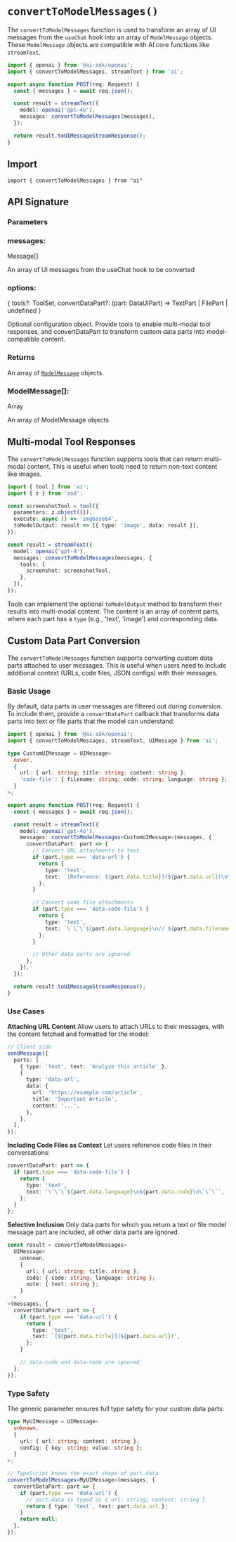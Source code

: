 # `convertToModelMessages()`

The `convertToModelMessages` function is used to transform an array of UI messages from the `useChat` hook into an array of `ModelMessage` objects. These `ModelMessage` objects are compatible with AI core functions like `streamText`.

```ts
import { openai } from '@ai-sdk/openai';
import { convertToModelMessages, streamText } from 'ai';

export async function POST(req: Request) {
  const { messages } = await req.json();

  const result = streamText({
    model: openai('gpt-4o'),
    messages: convertToModelMessages(messages),
  });

  return result.toUIMessageStreamResponse();
}
```

## Import

```
import { convertToModelMessages } from "ai"
```

## API Signature

### Parameters

### messages:

Message[]

An array of UI messages from the useChat hook to be converted

### options:

{ tools?: ToolSet, convertDataPart?: (part: DataUIPart) => TextPart | FilePart | undefined }

Optional configuration object. Provide tools to enable multi-modal tool responses, and convertDataPart to transform custom data parts into model-compatible content.

### Returns

An array of [`ModelMessage`](../ai-sdk-core/model-message.md) objects.

### ModelMessage[]:

Array

An array of ModelMessage objects

## Multi-modal Tool Responses

The `convertToModelMessages` function supports tools that can return multi-modal content. This is useful when tools need to return non-text content like images.

```ts
import { tool } from 'ai';
import { z } from 'zod';

const screenshotTool = tool({
  parameters: z.object({}),
  execute: async () => 'imgbase64',
  toModelOutput: result => [{ type: 'image', data: result }],
});

const result = streamText({
  model: openai('gpt-4'),
  messages: convertToModelMessages(messages, {
    tools: {
      screenshot: screenshotTool,
    },
  }),
});
```

Tools can implement the optional `toModelOutput` method to transform their results into multi-modal content. The content is an array of content parts, where each part has a `type` (e.g., 'text', 'image') and corresponding data.

## Custom Data Part Conversion

The `convertToModelMessages` function supports converting custom data parts attached to user messages. This is useful when users need to include additional context (URLs, code files, JSON configs) with their messages.

### Basic Usage

By default, data parts in user messages are filtered out during conversion. To include them, provide a `convertDataPart` callback that transforms data parts into text or file parts that the model can understand:

```ts
import { openai } from '@ai-sdk/openai';
import { convertToModelMessages, streamText, UIMessage } from 'ai';

type CustomUIMessage = UIMessage<
  never,
  {
    url: { url: string; title: string; content: string };
    'code-file': { filename: string; code: string; language: string };
  }
>;

export async function POST(req: Request) {
  const { messages } = await req.json();

  const result = streamText({
    model: openai('gpt-4o'),
    messages: convertToModelMessages<CustomUIMessage>(messages, {
      convertDataPart: part => {
        // Convert URL attachments to text
        if (part.type === 'data-url') {
          return {
            type: 'text',
            text: `[Reference: ${part.data.title}](${part.data.url})\n\n${part.data.content}`,
          };
        }

        // Convert code file attachments
        if (part.type === 'data-code-file') {
          return {
            type: 'text',
            text: `\`\`\`${part.data.language}\n// ${part.data.filename}\n${part.data.code}\n\`\`\``,
          };
        }

        // Other data parts are ignored
      },
    }),
  });

  return result.toUIMessageStreamResponse();
}
```

### Use Cases

**Attaching URL Content**
Allow users to attach URLs to their messages, with the content fetched and formatted for the model:

```ts
// Client side
sendMessage({
  parts: [
    { type: 'text', text: 'Analyze this article' },
    {
      type: 'data-url',
      data: {
        url: 'https://example.com/article',
        title: 'Important Article',
        content: '...',
      },
    },
  ],
});
```

**Including Code Files as Context**
Let users reference code files in their conversations:

```ts
convertDataPart: part => {
  if (part.type === 'data-code-file') {
    return {
      type: 'text',
      text: `\`\`\`${part.data.language}\n${part.data.code}\n\`\`\``,
    };
  }
};
```

**Selective Inclusion**
Only data parts for which you return a text or file model message part are included,
all other data parts are ignored.

```ts
const result = convertToModelMessages<
  UIMessage<
    unknown,
    {
      url: { url: string; title: string };
      code: { code: string; language: string };
      note: { text: string };
    }
  >
>(messages, {
  convertDataPart: part => {
    if (part.type === 'data-url') {
      return {
        type: 'text',
        text: `[${part.data.title}](${part.data.url})`,
      };
    }

    // data-code and data-node are ignored
  },
});
```

### Type Safety

The generic parameter ensures full type safety for your custom data parts:

```ts
type MyUIMessage = UIMessage<
  unknown,
  {
    url: { url: string; content: string };
    config: { key: string; value: string };
  }
>;

// TypeScript knows the exact shape of part.data
convertToModelMessages<MyUIMessage>(messages, {
  convertDataPart: part => {
    if (part.type === 'data-url') {
      // part.data is typed as { url: string; content: string }
      return { type: 'text', text: part.data.url };
    }
    return null;
  },
});
```
